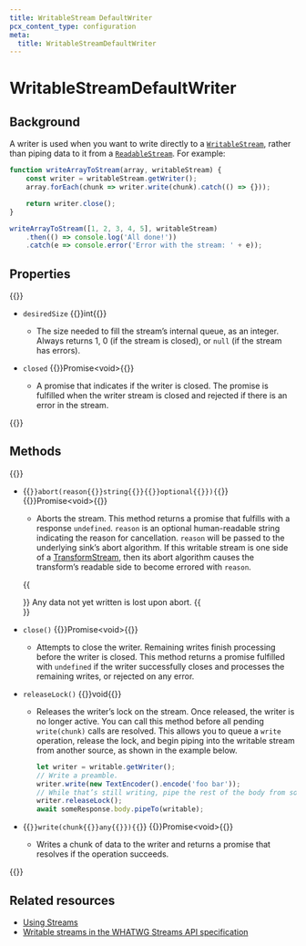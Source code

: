 ```yaml
---
title: WritableStream DefaultWriter
pcx_content_type: configuration
meta:
  title: WritableStreamDefaultWriter
---
```


<!-- The space in the title was introduced to create a pleasing line-break in the title in the sidebar. -->

# WritableStreamDefaultWriter

## Background

A writer is used when you want to write directly to a [`WritableStream`](/workers/runtime-apis/streams/writablestream/), rather than piping data to it from a [`ReadableStream`](/workers/runtime-apis/streams/readablestream/). For example:

```js
function writeArrayToStream(array, writableStream) {
	const writer = writableStream.getWriter();
	array.forEach(chunk => writer.write(chunk).catch(() => {}));

	return writer.close();
}

writeArrayToStream([1, 2, 3, 4, 5], writableStream)
	.then(() => console.log('All done!'))
	.catch(e => console.error('Error with the stream: ' + e));
```

## Properties

{{<definitions>}}

- `desiredSize` {{<type>}}int{{</type>}}

  - The size needed to fill the stream’s internal queue, as an integer. Always returns 1, 0 (if the stream is closed), or `null` (if the stream has errors).

- `closed` {{<type>}}Promise\<void>{{</type>}}

  - A promise that indicates if the writer is closed. The promise is fulfilled when the writer stream is closed and rejected if there is an error in the stream.

{{</definitions>}}

## Methods

{{<definitions>}}

- {{<code>}}abort(reason{{<param-type>}}string{{</param-type>}}{{<prop-meta>}}optional{{</prop-meta>}}){{</code>}} {{<type>}}Promise\<void>{{</type>}}

  - Aborts the stream. This method returns a promise that fulfills with a response `undefined`. `reason` is an optional human-readable string indicating the reason for cancellation. `reason` will be passed to the underlying sink’s abort algorithm. If this writable stream is one side of a [TransformStream](/workers/runtime-apis/streams/transformstream/), then its abort algorithm causes the transform’s readable side to become errored with `reason`.

  {{<Aside type="warning" header="Warning">}}
  Any data not yet written is lost upon abort.
  {{</Aside>}}

- `close()` {{<type>}}Promise\<void>{{</type>}}

  - Attempts to close the writer. Remaining writes finish processing before the writer is closed. This method returns a promise fulfilled with `undefined` if the writer successfully closes and processes the remaining writes, or rejected on any error.

- `releaseLock()` {{<type>}}void{{</type>}}

  - Releases the writer’s lock on the stream. Once released, the writer is no longer active. You can call this method before all pending `write(chunk)` calls are resolved. This allows you to queue a `write` operation, release the lock, and begin piping into the writable stream from another source, as shown in the example below.

    ```js
    let writer = writable.getWriter();
    // Write a preamble.
    writer.write(new TextEncoder().encode('foo bar'));
    // While that’s still writing, pipe the rest of the body from somewhere else.
    writer.releaseLock();
    await someResponse.body.pipeTo(writable);
    ```

- {{<code>}}write(chunk{{<param-type>}}any{{</param-type>}}){{</code>}} {{<type>}}Promise\<void>{{</type>}}

  - Writes a chunk of data to the writer and returns a promise that resolves if the operation succeeds.

{{</definitions>}}

## Related resources

- [Using Streams](/workers/learning/using-streams/)
- [Writable streams in the WHATWG Streams API specification](https://streams.spec.whatwg.org/#ws-model)
